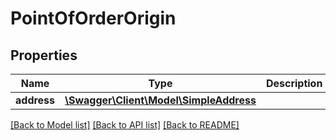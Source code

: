 # PointOfOrderOrigin

## Properties
Name | Type | Description | Notes
------------ | ------------- | ------------- | -------------
**address** | [**\Swagger\Client\Model\SimpleAddress**](SimpleAddress.md) |  | [optional] 

[[Back to Model list]](../README.md#documentation-for-models) [[Back to API list]](../README.md#documentation-for-api-endpoints) [[Back to README]](../README.md)


